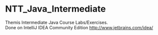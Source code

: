 NTT_Java_Intermediate
=====================

Themis Intermediate Java Course Labs/Exercises.  
Done on IntelliJ IDEA Community Edition
http://www.jetbrains.com/idea/
